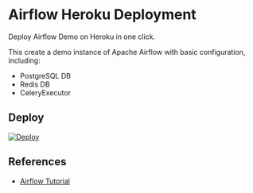 # Airflow Heroku Deployment

Deploy Airflow Demo on Heroku in one click.

This create a demo instance of Apache Airflow with basic configuration, including: 

- PostgreSQL DB
- Redis DB
- CeleryExecutor 

## Deploy

[![Deploy](https://www.herokucdn.com/deploy/button.svg)](https://heroku.com/deploy)

## References

- [Airflow Tutorial](https://airflow.apache.org/docs/apache-airflow/stable/tutorial.html)

